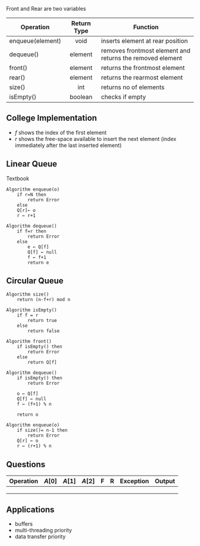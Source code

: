 Front and Rear are two variables

| Operation        | Return Type | Function                                                  |
| ---------------- | :---------: | --------------------------------------------------------- |
| enqueue(element) |    void     | inserts element at rear position                          |
| dequeue()        |   element   | removes frontmost element and returns the removed element |
| front()          |   element   | returns the frontmost element                             |
| rear()           |   element   | returns the rearmost element                              |
| size()           |     int     | returns no of elements                                    |
| isEmpty()        |   boolean   | checks if empty                                           |

## College Implementation

- $f$ shows the index of the first element
- $r$ shows the free-space available to insert the next element
  (index immediately after the last inserted element)

## Linear Queue

Textbook

```pseudocode
Algorithm enqueue(o)
	if r=N then
		return Error
	else
    Q[r]← o
    r ← r+1

Algorithm dequeue()
	if f=r then
		return Error
	else
		e ← Q[f]
		Q[f] ← null
		f ← f+1
		return e
```

## Circular Queue

```pseudocode
Algorithm size()
	return (n-f+r) mod n

Algorithm isEmpty()
	if f = r
		return true
	else
		return false

Algorithm front()
	if isEmpty() then
		return Error
	else
		return Q[f]

Algorithm dequeue()
	if isEmpty() then
		return Error

	o ← Q[f]
	Q[f] ← null
	f ← (f+1) % n

	return o

Algorithm enqueue(o)
	if size()= n-1 then
		return Error
	Q[r] ← o
	r ← (r+1) % n
```

## Questions

| Operation | $A[0]$ | $A[1]$ | $A[2]$ |  F   |  R   | Exception | Output |
| :-------: | :----: | :----: | :----: | :--: | :--: | :-------: | :----: |
|           |        |        |        |      |      |           |        |
|           |        |        |        |      |      |           |        |
|           |        |        |        |      |      |           |        |

## Applications

- buffers
- multi-threading priority
- data transfer priority
